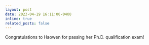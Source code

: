```yaml
---
layout: post
date: 2023-04-19 16:11:00-0400
inline: true
related_posts: false
---
```

Congratulations to Haowen for passing her Ph.D. qualification exam!
